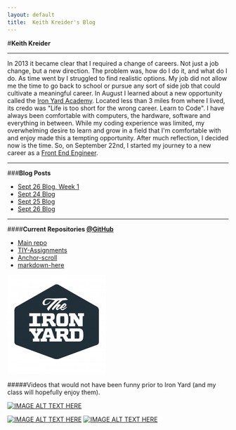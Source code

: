 ```yaml
---
layout: default
title:  Keith Kreider's Blog
---
```


#**Keith Kreider**

____

In 2013 it became clear that I required a change of careers. Not just a job change, but a new direction. The problem was, how do I do it, and what do I do. As time went by I struggled to find realistic options. My job did not allow me the time to go back to school or pursue any sort of side job that could cultivate a meaningful career. In August I learned about a new opportunity called the [Iron Yard Academy](http://theironyard.com/academy/). Located less than 3 miles from where I lived, its credo was "Life is too short for the wrong career. Learn to Code". I have always been comfortable with computers, the hardware, software and everything in between. While my coding experience was limited, my overwhelming desire to learn and grow in a field that I'm comfortable with and enjoy made this a tempting opportunity. After much reflection, I decided now is the time. So, on September 22nd, I started my journey to a new career as a [Front End Engineer](http://theironyard.com/academy/front-end-engineering/).

____

###**Blog Posts**

 * [Sept 26 Blog, Week 1](2014/09/26/Week1.html)
 * [Sept 24 Blog](2014/09/24/Post.html)
 * [Sept 25 Blog](2014/09/25/Post.html)
 * [Sept 26 Blog](2014/09/26/Post.html)

____

####**Current Repositories [@GitHub](https://github.com/)**
 * [Main repo](https://github.com/kreider1997/kreider1997.github.io)
 * [TIY-Assignments](https://github.com/kreider1997/TIY-Assignments)
 * [Anchor-scroll](https://github.com/kreider1997/anchor-scroll)
 * [markdown-here](https://github.com/kreider1997/markdown-here)



 ![Test](images/TheIronYard-225x225.jpg "It's the Iron Yard, YO!") 
 
#####Videos that would not have been funny prior to Iron Yard (and my class will hopefully enjoy them).

[![IMAGE ALT TEXT HERE](http://img.youtube.com/vi/E3418SeWZfQ/0.jpg)](http://www.youtube.com/watch?v=E3418SeWZfQ)

[![IMAGE ALT TEXT HERE](http://img.youtube.com/vi/LIy_Y-4V2w0/0.jpg)](http://www.youtube.com/watch?v=LIy_Y-4V2w0)
[![IMAGE ALT TEXT HERE](http://img.youtube.com/vi/t6clSifp2gA/0.jpg)](http://www.youtube.com/watch?v=t6clSifp2gA)

